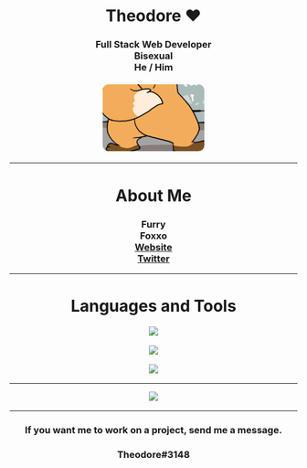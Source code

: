 <div align="center"> 
  <h1 style="font-weight: bold">Theodore ❤️</h1>
    <h3>
         Full Stack Web Developer<br>
         Bisexual<br>
         He / Him<br><br>
       <img style="border-radius:10px" src="furry stuff/shake.gif"><br>        <!-- I don't want to wait for discord to load :3 -->
    </h3>
  <hr>
  <h1>About Me</h1>
    <h3>
      Furry<br>
      Foxxo<br>
      <a href="https://foxdev.ml">
        Website
      </a><br>
      <a href="https://links.foxdev.ml/twitter">
        Twitter
      </a><br>
    </h3>
  <hr>
  <h1>Languages and Tools</h1>
  <p>
    <img src='https://skillicons.dev/icons?i=mongodb,typescript,javascript,python,java,lua'/>
  </p>
  <p>
    <img src='https://skillicons.dev/icons?i=html,sass,css,react,php,vue'/>
  </p>
  <p>
    <img src='https://skillicons.dev/icons?i=tailwind,figma,next,vscode,visualstudio,idea'/>
  </p>
  <hr/>
      <img src="https://github-readme-stats.vercel.app/api?username=TheoFoxxo&show_icons=true&theme=dark"><br>
  <hr/>
  <h3>
  If you want me to work on a project, send me a message.</br>
  <h3 style="font-weight: bold">Theodore#3148</h3>
  </h3>
</div>
